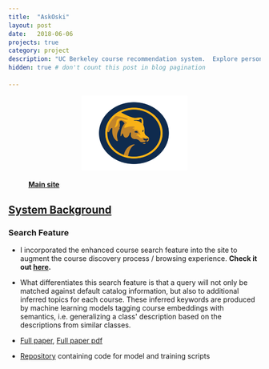 ```yaml
---
title:  "AskOski"
layout: post
date:   2018-06-06
projects: true
category: project
description: "UC Berkeley course recommendation system.  Explore personalized course suggestions based on historic enrollments."
hidden: true # don't count this post in blog pagination

---
```


<figure>
<a href="https://askoski.berkeley.edu">
	<img src="/assets/images/featured_images/askoski.png" alt="AskOski Logo" style="width:250px; height:150px; display: block;
  		margin-left: auto;
  		margin-right: auto;
  		width: 50%;">
  	<figcaption> <h4> Main site </h4> </figcaption>
</a>
</figure>

## [System Background]({{site.url}}/assets/files/askoski_brochure.pdf)

### Search Feature

- I incorporated the enhanced course search feature into the site to augment the course discovery process / browsing experience. **Check it out [here](https://askoski.berkeley.edu/search).**
- What differentiates this search feature is that a query will not only be matched against default catalog information, but also to additional inferred topics for each course.  These inferred keywords are produced by machine learning models tagging course embeddings with semantics, i.e. generalizing a class' description based on the descriptions from similar classes. 

- [Full paper](https://link.springer.com/chapter/10.1007%2F978-3-030-29736-7_36), [Full paper pdf]({{site.url}}/assets/files/EC-TEL-paper.pdf)
- [Repository](https://github.com/mdong127/ICS-research) containing code for model and training scripts
<!-- - Tools used -->
<!-- - What makes this course catalog “intelligent” is that a search query will not only be matched against course titles and descriptions, but also to additional “inferred keywords” for each course.  The inferred keywords are a machine learning model’s prediction as to what a class is about based on its true description and its mathematical representation learned from student behavior, intending to capture a semantic portrayal of courses beyond university catalog descriptions.  -->
<!-- These predicted keywords are a generalized description that contains words pulled from other course descriptions by way of a classification model mapping from a behaviorally informed course embedding space to a literal course description semantic space.   -->
<!-- - [Poster]({{site.url}}/assets/files/EDM-poster.pdf), [Short paper pdf]({{site.url}}/assets/files/EDM-paper.pdf) -->
<!-- More details [here]({{site.url}}/assets/files/research-poster-final.pdf). --> 
